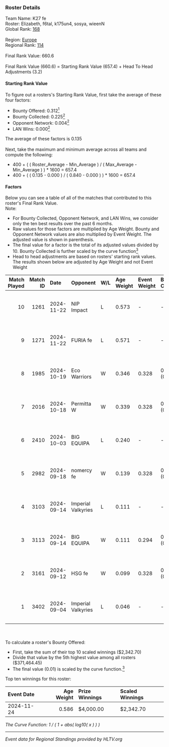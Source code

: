 ### Roster Details<br />
Team Name: K27 fe<br />
Roster: Elizabeth, f6tal, k175un4, sosya, wieenN<br />
Global Rank: [168](../../standings_global_2025_02_24.md)<br />
<br />
Region: [Europe]( ../../standings_europe_2025_02_24.md)<br />
Regional Rank: [114]( ../../standings_europe_2025_02_24.md)<br />
<br />
Final Rank Value:  660.6<br />
<br />
Final Rank Value (660.6) = Starting Rank Value (657.4) + Head To Head Adjustments (3.2)<br />

#### Starting Rank Value<br />
To figure out a rosters's Starting Rank Value, first take the average of these four factors:<br />
- Bounty Offered: 0.312[<sup>1</sup>](#table2)
- Bounty Collected: 0.225[<sup>2</sup>](#table1)
- Opponent Network: 0.004[<sup>2</sup>](#table1)
- LAN Wins: 0.000[<sup>2</sup>](#table1)

The average of these factors is 0.135<br />
<br />
Next, take the maximum and minimum average across all teams and compute the following:<br />
- 400 + ( ( Roster_Average - Min_Average ) / ( Max_Average - Min_Average ) ) * 1600 = 657.4
- 400 + ( ( 0.135 - 0.000 ) / ( 0.840 - 0.000 ) ) * 1600 = 657.4


#### Factors<br />
Below you can see a table of all of the matches that contributed to this roster's Final Rank Value.<br />
Note:<br />

- For Bounty Collected, Opponent Network, and LAN Wins, we consider only the ten best results over the past 6 months.
- Raw values for those factors are multiplied by Age Weight. Bounty and Opponent Network values are also multiplied by Event Weight. The adjusted value is shown in parenthesis.
- The final value for a factor is the total of its adjusted values divided by 10. Bounty Collected is further scaled by the curve function[<sup>3</sup>](#curveFunction)
- Head to head adjustments are based on rosters' starting rank values. The results shown below are adjusted by Age Weight and not Event Weight
<span id="table1"></span><br />


| Match Played | Match ID | Date       | Opponent           | W/L | Age Weight | Event Weight | Bounty Collected | Opponent Network | LAN Wins  | H2H Adj. | Roster                                   |
| -: | -: | :- | :- | :- | :- | :- | :- | :- | :- | -: | :- |
|           10 |     1261 | 2024-11-22 | NIP Impact         | L   | 0.573      | -            | -                | -                | -         |    -8.33 | Elizabeth, f6tal, k175un4, sosya, wieenN |
|            9 |     1271 | 2024-11-22 | FURIA fe           | L   | 0.571      | -            | -                | -                | -         |    -2.48 | Elizabeth, f6tal, k175un4, sosya, wieenN |
|            8 |     1985 | 2024-10-19 | Eco Warriors       | W   | 0.346      | 0.328        | 0.021 (0.002)    | 0.205 (0.023)    | 0 (0.000) |     7.22 | Elizabeth, f6tal, k175un4, sosya, wieenN |
|            7 |     2016 | 2024-10-18 | Permitta W         | W   | 0.339      | 0.328        | 0.003 (0.000)    | 0.043 (0.005)    | 0 (0.000) |     4.70 | Elizabeth, f6tal, k175un4, sosya, wieenN |
|            6 |     2410 | 2024-10-03 | BIG EQUIPA         | L   | 0.240      | -            | -                | -                | -         |    -2.79 | Elizabeth, f6tal, k175un4, sosya, wieenN |
|            5 |     2982 | 2024-09-18 | nomercy fe         | W   | 0.139      | 0.328        | 0.001 (0.000)    | 0.071 (0.003)    | 0 (0.000) |     1.85 | Elizabeth, f6tal, k175un4, sosya, wieenN |
|            4 |     3103 | 2024-09-14 | Imperial Valkyries | L   | 0.111      | -            | -                | -                | -         |    -0.45 | Elizabeth, f6tal, k175un4, sosya, wieenN |
|            3 |     3113 | 2024-09-14 | BIG EQUIPA         | W   | 0.111      | 0.294        | 0.020 (0.001)    | 0.080 (0.003)    | 0 (0.000) |     2.21 | Elizabeth, f6tal, k175un4, sosya, wieenN |
|            2 |     3161 | 2024-09-12 | HSG fe             | W   | 0.099      | 0.328        | 0.002 (0.000)    | 0.036 (0.001)    | 0 (0.000) |     1.45 | Elizabeth, f6tal, k175un4, sosya, wieenN |
|            1 |     3402 | 2024-09-04 | Imperial Valkyries | L   | 0.046      | -            | -                | -                | -         |    -0.18 | Elizabeth, f6tal, k175un4, sosya, wieenN |

<br />
<span id="table2"></span><br />
To calculate a roster's Bounty Offered:<br />

- First, take the sum of their top 10 scaled winnings ($2,342.70)
- Divide that value by the 5th highest value among all rosters ($371,464.45)
- The final value (0.01) is scaled by the curve function.[<sup>3</sup>](#curveFunction)

Top ten winnings for this roster:<br />

| Event Date | Age Weight | Prize Winnings | Scaled Winnings |
| :- | -: | :- | :- |
| 2024-11-24 |      0.586 | $4,000.00      | $2,342.70       |


<span id="curveFunction"></span>_The Curve Function: 1 / ( 1 + abs( log10( x ) ) )_<br />

---
_Event data for Regional Standings provided by HLTV.org_<br />
